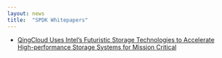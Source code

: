 ```yaml
---
layout: news
title:  "SPDK Whitepapers"
---
```


* [QingCloud Uses Intel’s Futuristic Storage Technologies to Accelerate High-performance Storage Systems for Mission Critical](../files/QingCloud.pdf)
